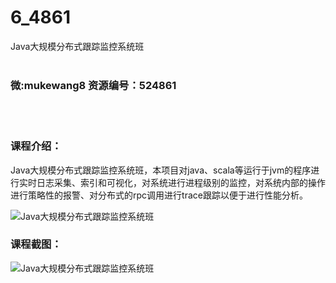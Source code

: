 # 6_4861
Java大规模分布式跟踪监控系统班
<br/></br>
<h3>微:mukewang8 资源编号：524861</h3>
<br/></br>
<h3>课程介绍：</h3>
<p><a title="查看与 Java 相关的文章" target="_blank">Java</a>大规模分布式跟踪监控系统班，本项目对java、scala等运行于jvm的程序进行实时日志采集、索引和可视化，对系统进行进程级别的监控，对系统内部的操作进行策略性的报警、对分布式的rpc调用进行trace跟踪以便于进行性能分析。</p>
<p><img src="https://www.ko996.com/wp-content/uploads/img/2019/03/4-16-300x128.png" alt="Java大规模分布式跟踪监控系统班"></p>
<h3>课程截图：</h3>
<p><img src="https://www.ko996.com/wp-content/uploads/img/2019/03/1-29.png" alt="Java大规模分布式跟踪监控系统班"></p>
